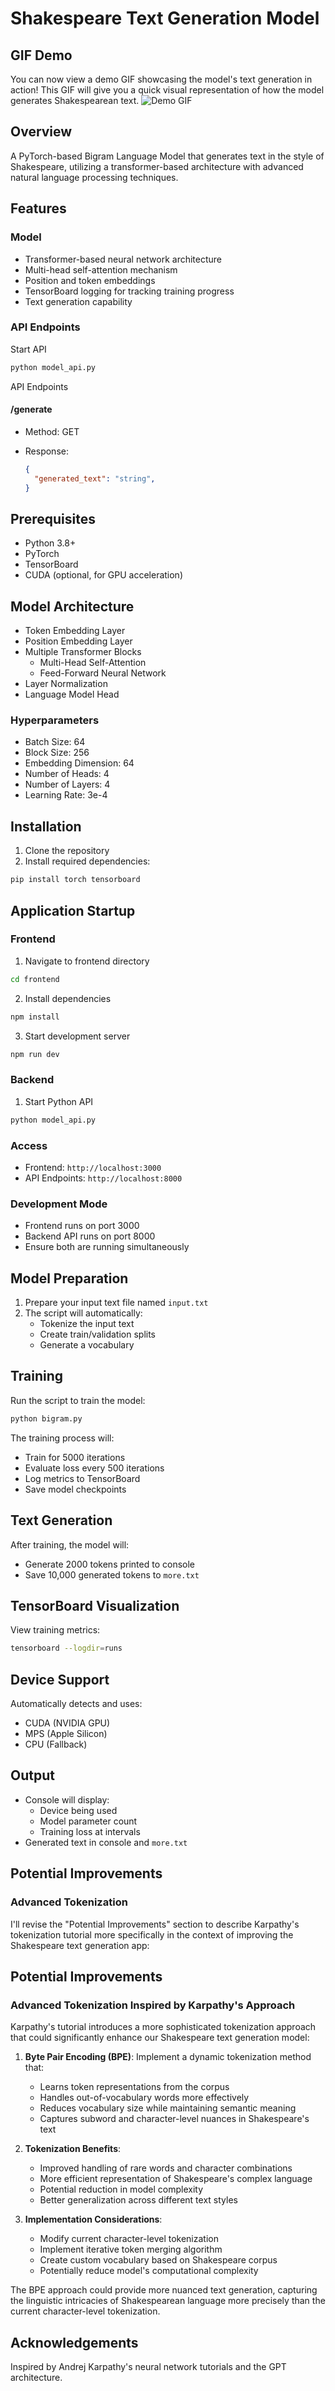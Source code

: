 # Shakespeare Text Generation Model

## GIF Demo
You can now view a demo GIF showcasing the model's text generation in action! This GIF will give you a quick visual representation of how the model generates Shakespearean text.
![Demo GIF](demo.gif)
## Overview
A PyTorch-based Bigram Language Model that generates text in the style of Shakespeare, utilizing a transformer-based architecture with advanced natural language processing techniques.

## Features
### Model
- Transformer-based neural network architecture
- Multi-head self-attention mechanism
- Position and token embeddings
- TensorBoard logging for tracking training progress
- Text generation capability

### API Endpoints

Start API
```bash
python model_api.py
```
API Endpoints

#### /generate

- Method: GET

- Response:

  ```json
  {
    "generated_text": "string",
  }
  ```

## Prerequisites
- Python 3.8+
- PyTorch
- TensorBoard
- CUDA (optional, for GPU acceleration)

## Model Architecture
- Token Embedding Layer
- Position Embedding Layer
- Multiple Transformer Blocks
  - Multi-Head Self-Attention
  - Feed-Forward Neural Network
- Layer Normalization
- Language Model Head

### Hyperparameters
- Batch Size: 64
- Block Size: 256
- Embedding Dimension: 64
- Number of Heads: 4
- Number of Layers: 4
- Learning Rate: 3e-4

## Installation
1. Clone the repository
2. Install required dependencies:
```bash
pip install torch tensorboard
```

## Application Startup

### Frontend
1. Navigate to frontend directory
```bash
cd frontend
```

2. Install dependencies
```bash
npm install
```

3. Start development server
```bash
npm run dev
```

### Backend
1. Start Python API
```bash
python model_api.py
```

### Access
- Frontend: `http://localhost:3000`
- API Endpoints: `http://localhost:8000`

### Development Mode
- Frontend runs on port 3000
- Backend API runs on port 8000
- Ensure both are running simultaneously

## Model Preparation
1. Prepare your input text file named `input.txt`
2. The script will automatically:
   - Tokenize the input text
   - Create train/validation splits
   - Generate a vocabulary

## Training
Run the script to train the model:
```bash
python bigram.py
```

The training process will:
- Train for 5000 iterations
- Evaluate loss every 500 iterations
- Log metrics to TensorBoard
- Save model checkpoints

## Text Generation
After training, the model will:
- Generate 2000 tokens printed to console
- Save 10,000 generated tokens to `more.txt`

## TensorBoard Visualization
View training metrics:
```bash
tensorboard --logdir=runs
```

## Device Support
Automatically detects and uses:
- CUDA (NVIDIA GPU)
- MPS (Apple Silicon)
- CPU (Fallback)

## Output
- Console will display:
  - Device being used
  - Model parameter count
  - Training loss at intervals
- Generated text in console and `more.txt`

## Potential Improvements
### Advanced Tokenization
I'll revise the "Potential Improvements" section to describe Karpathy's tokenization tutorial more specifically in the context of improving the Shakespeare text generation app:

## Potential Improvements
### Advanced Tokenization Inspired by Karpathy's Approach
Karpathy's tutorial introduces a more sophisticated tokenization approach that could significantly enhance our Shakespeare text generation model:

1. **Byte Pair Encoding (BPE)**: Implement a dynamic tokenization method that:
   - Learns token representations from the corpus
   - Handles out-of-vocabulary words more effectively
   - Reduces vocabulary size while maintaining semantic meaning
   - Captures subword and character-level nuances in Shakespeare's text

2. **Tokenization Benefits**:
   - Improved handling of rare words and character combinations
   - More efficient representation of Shakespeare's complex language
   - Potential reduction in model complexity
   - Better generalization across different text styles

3. **Implementation Considerations**:
   - Modify current character-level tokenization
   - Implement iterative token merging algorithm
   - Create custom vocabulary based on Shakespeare corpus
   - Potentially reduce model's computational complexity

The BPE approach could provide more nuanced text generation, capturing the linguistic intricacies of Shakespearean language more precisely than the current character-level tokenization.

## Acknowledgements
Inspired by Andrej Karpathy's neural network tutorials and the GPT architecture.